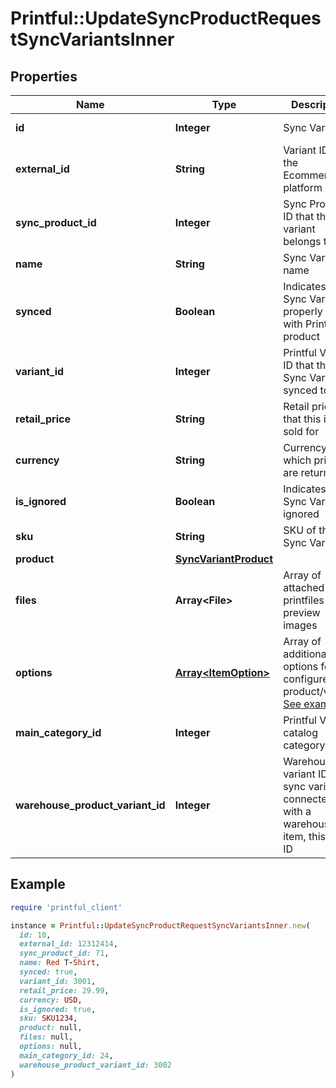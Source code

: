 # Printful::UpdateSyncProductRequestSyncVariantsInner

## Properties

| Name | Type | Description | Notes |
| ---- | ---- | ----------- | ----- |
| **id** | **Integer** | Sync Variant ID | [optional][readonly] |
| **external_id** | **String** | Variant ID from the Ecommerce platform | [optional] |
| **sync_product_id** | **Integer** | Sync Product ID that this variant belongs to | [optional][readonly] |
| **name** | **String** | Sync Variant name | [optional][readonly] |
| **synced** | **Boolean** | Indicates if this Sync Variant is properly linked with Printful product | [optional][readonly] |
| **variant_id** | **Integer** | Printful Variant ID that this Sync Variant is synced to | [optional] |
| **retail_price** | **String** | Retail price that this item is sold for | [optional] |
| **currency** | **String** | Currency in which prices are returned | [optional][readonly] |
| **is_ignored** | **Boolean** | Indicates if this Sync Variant is ignored | [optional] |
| **sku** | **String** | SKU of this Sync Variant | [optional] |
| **product** | [**SyncVariantProduct**](SyncVariantProduct.md) |  | [optional] |
| **files** | **Array&lt;File&gt;** | Array of attached printfiles / preview images | [optional] |
| **options** | [**Array&lt;ItemOption&gt;**](ItemOption.md) | Array of additional options for the configured product/variant [See examples](#section/Options) | [optional] |
| **main_category_id** | **Integer** | Printful Variant catalog category ID | [optional][readonly] |
| **warehouse_product_variant_id** | **Integer** | Warehousing variant ID. If sync variant is connected with a warehousing item, this is its ID | [optional][readonly] |

## Example

```ruby
require 'printful_client'

instance = Printful::UpdateSyncProductRequestSyncVariantsInner.new(
  id: 10,
  external_id: 12312414,
  sync_product_id: 71,
  name: Red T-Shirt,
  synced: true,
  variant_id: 3001,
  retail_price: 29.99,
  currency: USD,
  is_ignored: true,
  sku: SKU1234,
  product: null,
  files: null,
  options: null,
  main_category_id: 24,
  warehouse_product_variant_id: 3002
)
```

